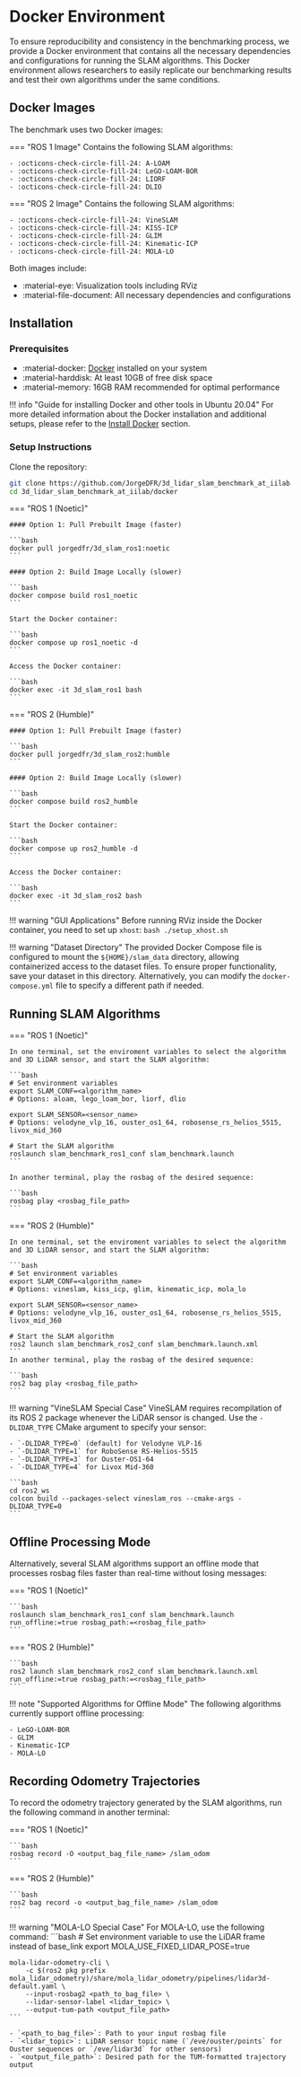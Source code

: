 # Docker Environment

To ensure reproducibility and consistency in the benchmarking process, we provide a Docker environment that contains all the necessary dependencies and configurations for running the SLAM algorithms. This Docker environment allows researchers to easily replicate our benchmarking results and test their own algorithms under the same conditions.

## Docker Images

The benchmark uses two Docker images:

=== "ROS 1 Image"
    Contains the following SLAM algorithms:
    
    - :octicons-check-circle-fill-24: A-LOAM
    - :octicons-check-circle-fill-24: LeGO-LOAM-BOR
    - :octicons-check-circle-fill-24: LIORF
    - :octicons-check-circle-fill-24: DLIO

=== "ROS 2 Image"
    Contains the following SLAM algorithms:
    
    - :octicons-check-circle-fill-24: VineSLAM
    - :octicons-check-circle-fill-24: KISS-ICP
    - :octicons-check-circle-fill-24: GLIM
    - :octicons-check-circle-fill-24: Kinematic-ICP
    - :octicons-check-circle-fill-24: MOLA-LO

Both images include:

- :material-eye: Visualization tools including RViz
- :material-file-document: All necessary dependencies and configurations

## Installation

### Prerequisites

- :material-docker: [Docker](https://docs.docker.com/get-docker/) installed on your system
- :material-harddisk: At least 10GB of free disk space
- :material-memory: 16GB RAM recommended for optimal performance

!!! info "Guide for installing Docker and other tools in Ubuntu 20.04"
    For more detailed information about the Docker installation and additional setups, please refer to the [Install Docker](install_docker.md) section.

### Setup Instructions

Clone the repository:

```bash
git clone https://github.com/JorgeDFR/3d_lidar_slam_benchmark_at_iilab.git
cd 3d_lidar_slam_benchmark_at_iilab/docker
```

=== "ROS 1 (Noetic)"

    #### Option 1: Pull Prebuilt Image (faster)

    ```bash
    docker pull jorgedfr/3d_slam_ros1:noetic
    ```

    #### Option 2: Build Image Locally (slower)

    ```bash
    docker compose build ros1_noetic
    ```

    Start the Docker container:

    ```bash
    docker compose up ros1_noetic -d
    ```

    Access the Docker container:

    ```bash
    docker exec -it 3d_slam_ros1 bash
    ```

=== "ROS 2 (Humble)"

    #### Option 1: Pull Prebuilt Image (faster)

    ```bash
    docker pull jorgedfr/3d_slam_ros2:humble
    ```

    #### Option 2: Build Image Locally (slower)

    ```bash
    docker compose build ros2_humble
    ```

    Start the Docker container:

    ```bash
    docker compose up ros2_humble -d
    ```

    Access the Docker container:

    ```bash
    docker exec -it 3d_slam_ros2 bash
    ```

!!! warning "GUI Applications"
    Before running RViz inside the Docker container, you need to set up `xhost`:
    ```bash
    ./setup_xhost.sh
    ```

!!! warning "Dataset Directory"
    The provided Docker Compose file is configured to mount the `${HOME}/slam_data` directory, allowing containerized access to the dataset files. To ensure proper functionality, save your dataset in this directory. Alternatively, you can modify the `docker-compose.yml` file to specify a different path if needed.
    
## Running SLAM Algorithms

=== "ROS 1 (Noetic)"

    In one terminal, set the enviroment variables to select the algorithm and 3D LiDAR sensor, and start the SLAM algorithm:

    ```bash
    # Set environment variables
    export SLAM_CONF=<algorithm_name>  
    # Options: aloam, lego_loam_bor, liorf, dlio

    export SLAM_SENSOR=<sensor_name>  
    # Options: velodyne_vlp_16, ouster_os1_64, robosense_rs_helios_5515, livox_mid_360

    # Start the SLAM algorithm
    roslaunch slam_benchmark_ros1_conf slam_benchmark.launch
    ```

    In another terminal, play the rosbag of the desired sequence:

    ```bash
    rosbag play <rosbag_file_path>
    ```

=== "ROS 2 (Humble)"

    In one terminal, set the enviroment variables to select the algorithm and 3D LiDAR sensor, and start the SLAM algorithm:

    ```bash
    # Set environment variables
    export SLAM_CONF=<algorithm_name>  
    # Options: vineslam, kiss_icp, glim, kinematic_icp, mola_lo

    export SLAM_SENSOR=<sensor_name>  
    # Options: velodyne_vlp_16, ouster_os1_64, robosense_rs_helios_5515, livox_mid_360

    # Start the SLAM algorithm
    ros2 launch slam_benchmark_ros2_conf slam_benchmark.launch.xml
    ```
    In another terminal, play the rosbag of the desired sequence:

    ```bash
    ros2 bag play <rosbag_file_path>
    ```

!!! warning "VineSLAM Special Case"
    VineSLAM requires recompilation of its ROS 2 package whenever the LiDAR sensor is changed. Use the `-DLIDAR_TYPE` CMake argument to specify your sensor:

    - `-DLIDAR_TYPE=0` (default) for Velodyne VLP-16
    - `-DLIDAR_TYPE=1` for RoboSense RS-Helios-5515
    - `-DLIDAR_TYPE=3` for Ouster-OS1-64
    - `-DLIDAR_TYPE=4` for Livox Mid-360

    ```bash
    cd ros2_ws
    colcon build --packages-select vineslam_ros --cmake-args -DLIDAR_TYPE=0
    ```
    
## Offline Processing Mode

Alternatively, several SLAM algorithms support an offline mode that processes rosbag files faster than real-time without losing messages:

=== "ROS 1 (Noetic)"

    ```bash
    roslaunch slam_benchmark_ros1_conf slam_benchmark.launch run_offline:=true rosbag_path:=<rosbag_file_path>
    ```

=== "ROS 2 (Humble)"

    ```bash
    ros2 launch slam_benchmark_ros2_conf slam_benchmark.launch.xml run_offline:=true rosbag_path:=<rosbag_file_path>
    ```

!!! note "Supported Algorithms for Offline Mode"
    The following algorithms currently support offline processing:
    
    - LeGO-LOAM-BOR
    - GLIM
    - Kinematic-ICP
    - MOLA-LO

## Recording Odometry Trajectories

To record the odometry trajectory generated by the SLAM algorithms, run the following command in another terminal:

=== "ROS 1 (Noetic)"

    ```bash
    rosbag record -O <output_bag_file_name> /slam_odom
    ```

=== "ROS 2 (Humble)"

    ```bash
    ros2 bag record -o <output_bag_file_name> /slam_odom
    ```

!!! warning "MOLA-LO Special Case"
    For MOLA-LO, use the following command:
    ```bash
    # Set environment variable to use the LiDAR frame instead of base_link
    export MOLA_USE_FIXED_LIDAR_POSE=true
    
    mola-lidar-odometry-cli \
        -c $(ros2 pkg prefix mola_lidar_odometry)/share/mola_lidar_odometry/pipelines/lidar3d-default.yaml \
        --input-rosbag2 <path_to_bag_file> \
        --lidar-sensor-label <lidar_topic> \
        --output-tum-path <output_file_path>
    ```
    
    - `<path_to_bag_file>`: Path to your input rosbag file
    - `<lidar_topic>`: LiDAR sensor topic name (`/eve/ouster/points` for Ouster sequences or `/eve/lidar3d` for other sensors)
    - `<output_file_path>`: Desired path for the TUM-formatted trajectory output